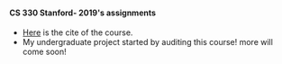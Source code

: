 #### CS 330 Stanford- 2019's assignments
- [Here](http://cs330.stanford.edu/fall2019/index.html) is the cite of the course.
- My undergraduate project started by auditing this course! more will come soon!
